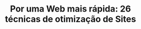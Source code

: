---
layout: redirect
category: blog caelum
title: "Por uma Web mais rápida: 26 técnicas de otimização de Sites"
originalURI: http://blog.caelum.com.br/por-uma-web-mais-rapida-26-tecnicas-de-otimizacao-de-sites/
class: destaque
---